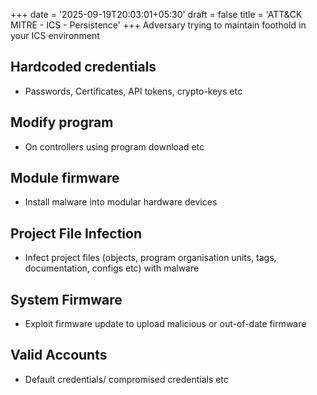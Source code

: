 +++
date = '2025-09-19T20:03:01+05:30'
draft = false
title = 'ATT&CK MITRE - ICS - Persistence'
+++
Adversary trying to maintain foothold in your ICS environment

## Hardcoded credentials
- Passwords, Certificates, API tokens, crypto-keys etc

## Modify program 
- On controllers using program download etc

## Module firmware 
- Install malware into modular hardware devices

## Project File Infection 
- Infect project files (objects, program organisation units, tags, documentation, configs etc) with malware

## System Firmware 
- Exploit firmware update to upload malicious or out-of-date firmware

## Valid Accounts 
- Default credentials/ compromised credentials etc
